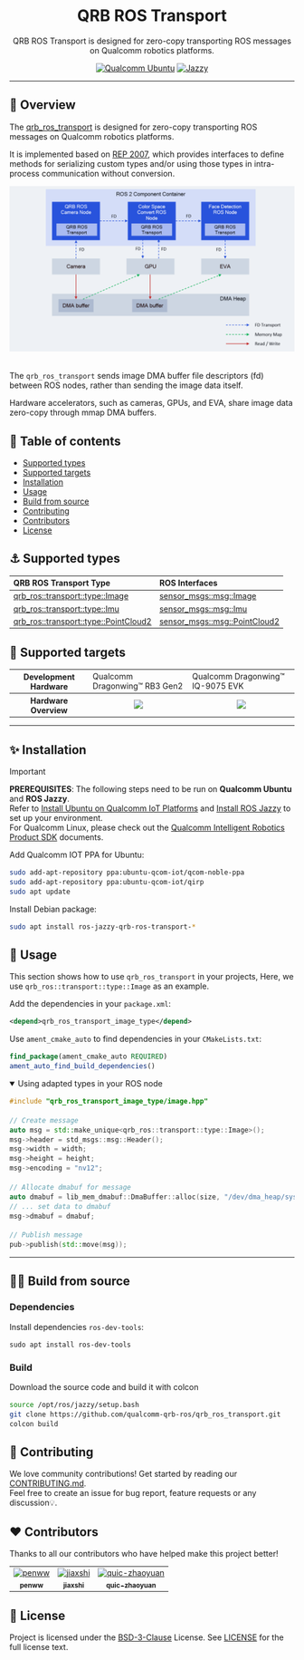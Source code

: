 <div align="center">
  <h1>QRB ROS Transport</h1>
  <p align="center">
  </p>
  <p>QRB ROS Transport is designed for zero-copy transporting ROS messages on Qualcomm robotics platforms.</p>

  <a href="https://ubuntu.com/download/qualcomm-iot" target="_blank"><img src="https://img.shields.io/badge/Qualcomm%20Ubuntu-E95420?style=for-the-badge&logo=ubuntu&logoColor=white" alt="Qualcomm Ubuntu"></a>
  <a href="https://docs.ros.org/en/jazzy/" target="_blank"><img src="https://img.shields.io/badge/ROS%20Jazzy-1c428a?style=for-the-badge&logo=ros&logoColor=white" alt="Jazzy"></a>

</div>

---

## 👋 Overview

The [qrb_ros_transport](https://github.com/qualcomm-qrb-ros/qrb_ros_transport) is designed for zero-copy transporting ROS messages on Qualcomm robotics platforms.

It is implemented based on [REP 2007](https://ros.org/reps/rep-2007.html), which provides interfaces to define methods for serializing custom types and/or using those types in intra-process communication without conversion.

<div align="center">
  <img src="./docs/assets/architecture.png" alt="architecture">
</div>

<br>

The `qrb_ros_transport` sends image DMA buffer file descriptors (fd) between ROS nodes, rather than sending the image data itself.

Hardware accelerators, such as cameras, GPUs, and EVA, share image data zero-copy through mmap DMA buffers.

## 🔎 Table of contents
  * [Supported types](#-supported-types)
  * [Supported targets](#-supported-targets)
  * [Installation](#-installation)
  * [Usage](#-usage)
  * [Build from source](#-build-from-source)
  * [Contributing](#-contributing)
  * [Contributors](#%EF%B8%8F-contributors)
  * [License](#-license)

## ⚓ Supported types

| QRB ROS Transport Type          | ROS Interfaces          |
| :------------------------------- | :----------------------- |
| [qrb_ros::transport::type::Image](./qrb_ros_transport_image_type/include/qrb_ros_transport_image_type/image.hpp) | [sensor_msgs::msg::Image](https://github.com/ros2/common_interfaces/blob/rolling/sensor_msgs/msg/Image.msg) |
| [qrb_ros::transport::type::Imu](./qrb_ros_transport_imu_type/include/qrb_ros_transport_imu_type/imu.hpp) | [sensor_msgs::msg::Imu](https://github.com/ros2/common_interfaces/blob/rolling/sensor_msgs/msg/Imu.msg) |
| [qrb_ros::transport::type::PointCloud2](./qrb_ros_transport_point_cloud2_type/include/qrb_ros_transport_point_cloud2_type/point_cloud2.hpp) | [sensor_msgs::msg::PointCloud2](https://github.com/ros2/common_interfaces/blob/rolling/sensor_msgs/msg/PointCloud2.msg) |


## 🎯 Supported targets

<table >
  <tr>
    <th>Development Hardware</th>
    <td>Qualcomm Dragonwing™ RB3 Gen2</td>
    <td>Qualcomm Dragonwing™ IQ-9075 EVK</td>
  </tr>
  <tr>
    <th>Hardware Overview</th>
    <th><a href="https://www.qualcomm.com/developer/hardware/rb3-gen-2-development-kit"><img src="https://s7d1.scene7.com/is/image/dmqualcommprod/rb3-gen2-carousel?fmt=webp-alpha&qlt=85" width="180"/></a></th>
    <th><a href="https://www.qualcomm.com/products/internet-of-things/industrial-processors/iq9-series/iq-9075"><img src="https://s7d1.scene7.com/is/image/dmqualcommprod/dragonwing-IQ-9075-EVK?$QC_Responsive$&fmt=png-alpha" width="160"></a></th>
  </tr>
</table>

---

## ✨ Installation

> [!IMPORTANT]
> **PREREQUISITES**: The following steps need to be run on **Qualcomm Ubuntu** and **ROS Jazzy**.<br>
> Refer to [Install Ubuntu on Qualcomm IoT Platforms](https://ubuntu.com/download/qualcomm-iot) and [Install ROS Jazzy](https://docs.ros.org/en/jazzy/index.html) to set up your environment. <br>
> For Qualcomm Linux, please check out the [Qualcomm Intelligent Robotics Product SDK](https://docs.qualcomm.com/bundle/publicresource/topics/80-70018-265/introduction_1.html?vproduct=1601111740013072&version=1.4&facet=Qualcomm%20Intelligent%20Robotics%20Product%20(QIRP)%20SDK) documents.

Add Qualcomm IOT PPA for Ubuntu:

```bash
sudo add-apt-repository ppa:ubuntu-qcom-iot/qcom-noble-ppa
sudo add-apt-repository ppa:ubuntu-qcom-iot/qirp
sudo apt update
```

Install Debian package:

```bash
sudo apt install ros-jazzy-qrb-ros-transport-*
```

## 🚀 Usage

This section shows how to use `qrb_ros_transport` in your projects, Here, we use `qrb_ros::transport::type::Image` as an example.

Add the dependencies in your `package.xml`:

```xml
<depend>qrb_ros_transport_image_type</depend>
```

Use `ament_cmake_auto` to find dependencies in your `CMakeLists.txt`:

```cmake
find_package(ament_cmake_auto REQUIRED)
ament_auto_find_build_dependencies()
```

<details open><summary>Using adapted types in your ROS node</summary>

```c++
#include "qrb_ros_transport_image_type/image.hpp"

// Create message
auto msg = std::make_unique<qrb_ros::transport::type::Image>();
msg->header = std_msgs::msg::Header();
msg->width = width;
msg->height = height;
msg->encoding = "nv12";

// Allocate dmabuf for message
auto dmabuf = lib_mem_dmabuf::DmaBuffer::alloc(size, "/dev/dma_heap/system");
// ... set data to dmabuf
msg->dmabuf = dmabuf;

// Publish message
pub->publish(std::move(msg));
```
</details>

---

## 👨‍💻 Build from source

### Dependencies
Install dependencies `ros-dev-tools`:
```shell
sudo apt install ros-dev-tools
```

### Build
Download the source code and build it with colcon

```bash
source /opt/ros/jazzy/setup.bash
git clone https://github.com/qualcomm-qrb-ros/qrb_ros_transport.git
colcon build
```

## 🤝 Contributing

We love community contributions! Get started by reading our [CONTRIBUTING.md](CONTRIBUTING.md).<br>
Feel free to create an issue for bug report, feature requests or any discussion💡.

## ❤️ Contributors

Thanks to all our contributors who have helped make this project better!

<table>
  <tr>
    <td align="center"><a href="https://github.com/penww"><img src="https://avatars.githubusercontent.com/u/97950764?v=4" width="100" height="100" alt="penww"/><br /><sub><b>penww</b></sub></a></td>
    <td align="center"><a href="https://github.com/jiaxshi"><img src="https://avatars.githubusercontent.com/u/147487233?v=4" width="100" height="100" alt="jiaxshi"/><br /><sub><b>jiaxshi</b></sub></a></td>
    <td align="center"><a href="https://github.com/quic-zhaoyuan"><img src="https://avatars.githubusercontent.com/u/164289792?v=4" width="100" height="100" alt="quic-zhaoyuan"/><br /><sub><b>quic-zhaoyuan</b></sub></a></td>
  </tr>
</table>

## 📜 License

Project is licensed under the [BSD-3-Clause](https://spdx.org/licenses/BSD-3-Clause.html) License. See [LICENSE](./LICENSE) for the full license text.
